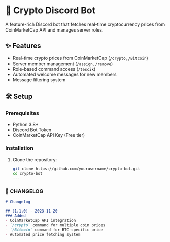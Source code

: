 # 🤖 Crypto Discord Bot

A feature-rich Discord bot that fetches real-time cryptocurrency prices from CoinMarketCap API and manages server roles.


## ✨ Features
- Real-time crypto prices from CoinMarketCap (`/crypto`, `/Bitcoin`)
- Server member management (`/assign`, `/remove`)
- Role-based command access (`/tescik`)
- Automated welcome messages for new members
- Message filtering system

## 🛠️ Setup
### Prerequisites
- Python 3.8+
- Discord Bot Token
- CoinMarketCap API Key (Free tier)

### Installation
1. Clone the repository:
   ```bash
   git clone https://github.com/yourusername/crypto-bot.git
   cd crypto-bot
   ---

### 📜 CHANGELOG

```markdown
# Changelog

## [1.1.0] - 2023-11-20
### Added
- CoinMarketCap API integration
- `/crypto` command for multiple coin prices
- `/Bitcoin` command for BTC-specific price
- Automated price fetching system
